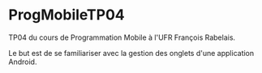 # ProgMobileTP04
TP04 du cours de Programmation Mobile à l'UFR François Rabelais.

Le but est de se familiariser avec la gestion des onglets d'une application Android.

